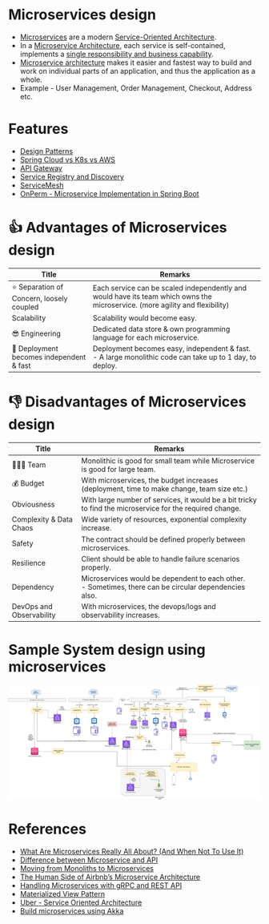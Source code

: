 # Microservices design
- [Microservices](https://microservices.io/index.html) are a modern [Service-Oriented Architecture](https://www.geeksforgeeks.org/service-oriented-architecture/).
- In a [Microservice Architecture](), each service is self-contained, implements a [single responsibility and business capability](../7b_ArchitecturePatterns/DomainDrivenDevelopment.md).
- [Microservice architecture]() makes it easier and fastest way to build and work on individual parts of an application, and thus the application as a whole.
- Example - User Management, Order Management, Checkout, Address etc.

# Features
- [Design Patterns](DesignPatterns/Readme.md)
- [Spring Cloud vs K8s vs AWS](SpringCloudVsK8sVsAWS.md)
- [API Gateway](1_APIGateway/Readme.md)
- [Service Registry and Discovery](2_ServiceRegistry&Discovery/Readme.md)
- [ServiceMesh](3_ServiceMesh.md)
- [OnPerm - Microservice Implementation in Spring Boot](https://github.com/Anshul619/Programming-Languages/tree/main/1_Java/SpringBootAndMicroServices/Readme.md)

# :thumbsup: Advantages of Microservices design

| Title                                          | Remarks                                                                                                                      |
|------------------------------------------------|------------------------------------------------------------------------------------------------------------------------------|
| :star: Separation of Concern, loosely coupled  | Each service can be scaled independently and would have its team which owns the microservice. (more agility and flexibility) |
| Scalability                                    | Scalability would become easy.                                                                                               |
| :sunglasses: Engineering                       | Dedicated data store & own programming language for each microservice.                                                       |
| :rocket: Deployment becomes independent & fast | Deployment becomes easy, independent & fast.<br/>- A large monolithic code can take up to 1 day, to deploy.                  |

# :thumbsdown: Disadvantages of Microservices design

| Title                       | Remarks                                                                                                    |
|-----------------------------|------------------------------------------------------------------------------------------------------------|
| :family_man_woman_boy: Team | Monolithic is good for small team while Microservice is good for large team.                               |
| :moneybag: Budget           | With microservices, the budget increases (deployment, time to make change, team size etc.)                 |
| Obviousness                 | With large number of services, it would be a bit tricky to find the microservice for the required change.  |
| Complexity & Data Chaos     | Wide variety of resources, exponential complexity increase.                                                |
| Safety                      | The contract should be defined properly between microservices.                                             |
| Resilience                  | Client should be able to handle failure scenarios properly.                                                |
| Dependency                  | Microservices would be dependent to each other. <br/>- Sometimes, there can be circular dependencies also. |
| DevOps and Observability    | With microservices, the devops/logs and observability increases.                                           |

# Sample System design using microservices

![](../0_HLDUseCasesProblems/FoodOrderingZomatoSwiggy/HLDFoodOrderingSystem.drawio.png)

# References
- [What Are Microservices Really All About? (And When Not To Use It)](https://www.youtube.com/watch?v=lTAcCNbJ7KE)
- [Difference between Microservice and API](https://www.geeksforgeeks.org/difference-between-microservice-and-api/)
- [Moving from Monoliths to Microservices](https://www.youtube.com/watch?v=rckfN7xFig0&list=PLMCXHnjXnTnvo6alSjVkgxV-VH6EPyvoX&index=34)
- [The Human Side of Airbnb’s Microservice Architecture](https://www.infoq.com/presentations/airbnb-culture-soa/)
- [Handling Microservices with gRPC and REST API](https://fonradar.medium.com/ali-okan-kara-a3d0b61610d)
- [Materialized View Pattern](https://medium.com/design-microservices-architecture-with-patterns/materialized-view-pattern-f29ea249f8f8)
- [Uber - Service Oriented Architecture](https://eng.uber.com/service-oriented-architecture/)
- [Build microservices using Akka](https://developer.lightbend.com/docs/akka-guide/microservices-tutorial/index.html)